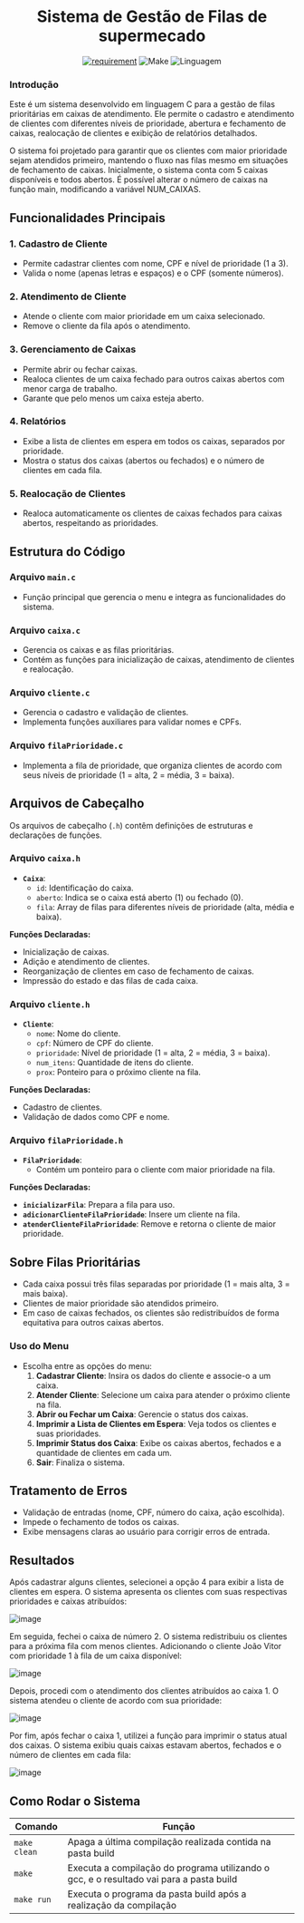 <h1 align="center" font-size="200em"><b>Sistema de Gestão de Filas de supermecado</b></h1>

<div align = "center" >
<!-- imagem -->

[![requirement](https://img.shields.io/badge/IDE-Visual%20Studio%20Code-informational)](https://code.visualstudio.com/docs/?dv=linux64_deb)
![Make](https://img.shields.io/badge/Compilacao-Make-orange)
![Linguagem](https://img.shields.io/badge/Linguagem-C%2B%2B-blue)

</div>

### Introdução

Este é um sistema desenvolvido em linguagem C para a gestão de filas prioritárias em caixas de atendimento. Ele permite o cadastro e atendimento de clientes com diferentes níveis de prioridade, abertura e fechamento de caixas, realocação de clientes e exibição de relatórios detalhados.

O sistema foi projetado para garantir que os clientes com maior prioridade sejam atendidos primeiro, mantendo o fluxo nas filas mesmo em situações de fechamento de caixas. Inicialmente, o sistema conta com 5 caixas disponíveis e todos abertos. É possível alterar o número de caixas na função main, modificando a variável NUM_CAIXAS.

## Funcionalidades Principais

### 1. Cadastro de Cliente
- Permite cadastrar clientes com nome, CPF e nível de prioridade (1 a 3).
- Valida o nome (apenas letras e espaços) e o CPF (somente números).

### 2. Atendimento de Cliente
- Atende o cliente com maior prioridade em um caixa selecionado.
- Remove o cliente da fila após o atendimento.

### 3. Gerenciamento de Caixas
- Permite abrir ou fechar caixas.
- Realoca clientes de um caixa fechado para outros caixas abertos com menor carga de trabalho.
- Garante que pelo menos um caixa esteja aberto.

### 4. Relatórios
- Exibe a lista de clientes em espera em todos os caixas, separados por prioridade.
- Mostra o status dos caixas (abertos ou fechados) e o número de clientes em cada fila.

### 5. Realocação de Clientes
- Realoca automaticamente os clientes de caixas fechados para caixas abertos, respeitando as prioridades.

## Estrutura do Código

### Arquivo `main.c`
- Função principal que gerencia o menu e integra as funcionalidades do sistema.

### Arquivo `caixa.c`
- Gerencia os caixas e as filas prioritárias.
- Contém as funções para inicialização de caixas, atendimento de clientes e realocação.

### Arquivo `cliente.c`
- Gerencia o cadastro e validação de clientes.
- Implementa funções auxiliares para validar nomes e CPFs.

### Arquivo `filaPrioridade.c`
- Implementa a fila de prioridade, que organiza clientes de acordo com seus níveis de prioridade (1 = alta, 2 = média, 3 = baixa).

## Arquivos de Cabeçalho

Os arquivos de cabeçalho (`.h`) contêm definições de estruturas e declarações de funções.

### Arquivo `caixa.h`

- **`Caixa`**:
  - `id`: Identificação do caixa.
  - `aberto`: Indica se o caixa está aberto (1) ou fechado (0).
  - `fila`: Array de filas para diferentes níveis de prioridade (alta, média e baixa).
  
**Funções Declaradas:**
- Inicialização de caixas.
- Adição e atendimento de clientes.
- Reorganização de clientes em caso de fechamento de caixas.
- Impressão do estado e das filas de cada caixa.

### Arquivo `cliente.h`

- **`Cliente`**:
  - `nome`: Nome do cliente.
  - `cpf`: Número de CPF do cliente.
  - `prioridade`: Nível de prioridade (1 = alta, 2 = média, 3 = baixa).
  - `num_itens`: Quantidade de itens do cliente.
  - `prox`: Ponteiro para o próximo cliente na fila.

**Funções Declaradas:**
- Cadastro de clientes.
- Validação de dados como CPF e nome.

### Arquivo `filaPrioridade.h`

- **`FilaPrioridade`**:
  - Contém um ponteiro para o cliente com maior prioridade na fila.

**Funções Declaradas:**
- **`inicializarFila`**: Prepara a fila para uso.
- **`adicionarClienteFilaPrioridade`**: Insere um cliente na fila.
- **`atenderClienteFilaPrioridade`**: Remove e retorna o cliente de maior prioridade.

## Sobre Filas Prioritárias
- Cada caixa possui três filas separadas por prioridade (1 = mais alta, 3 = mais baixa).
- Clientes de maior prioridade são atendidos primeiro.
- Em caso de caixas fechados, os clientes são redistribuídos de forma equitativa para outros caixas abertos.

### Uso do Menu
- Escolha entre as opções do menu:
  1. **Cadastrar Cliente**: Insira os dados do cliente e associe-o a um caixa.
  2. **Atender Cliente**: Selecione um caixa para atender o próximo cliente na fila.
  3. **Abrir ou Fechar um Caixa**: Gerencie o status dos caixas.
  4. **Imprimir a Lista de Clientes em Espera**: Veja todos os clientes e suas prioridades.
  5. **Imprimir Status dos Caixa**: Exibe os caixas abertos, fechados e a quantidade de clientes em cada um.
  0. **Sair**: Finaliza o sistema.

## Tratamento de Erros
- Validação de entradas (nome, CPF, número do caixa, ação escolhida).
- Impede o fechamento de todos os caixas.
- Exibe mensagens claras ao usuário para corrigir erros de entrada.

## Resultados

Após cadastrar alguns clientes, selecionei a opção 4 para exibir a lista de clientes em espera. O sistema apresenta os clientes com suas respectivas prioridades e caixas atribuídos:

![image](https://github.com/user-attachments/assets/0de9a8e8-b054-4a06-86a4-5dab47c98a74)

Em seguida, fechei o caixa de número 2. O sistema redistribuiu os clientes para a próxima fila com menos clientes. Adicionando o cliente João Vitor com prioridade 1 à fila de um caixa disponível:

![image](https://github.com/user-attachments/assets/dc822c8c-1182-4343-8cb0-851c682023a8)

Depois, procedi com o atendimento dos clientes atribuídos ao caixa 1. O sistema atendeu o cliente de acordo com sua prioridade:

![image](https://github.com/user-attachments/assets/b8a311fc-310c-45e8-8704-9653b6c3efd3)

Por fim, após fechar o caixa 1, utilizei a função para imprimir o status atual dos caixas. O sistema exibiu quais caixas estavam abertos, fechados e o número de clientes em cada fila:

![image](https://github.com/user-attachments/assets/5776e1f9-aad8-4567-9780-93b9be3b111f)


## Como Rodar o Sistema

   | Comando      | Função                                                                                  |
  | ------------ | --------------------------------------------------------------------------------------- |
  | `make clean` | Apaga a última compilação realizada contida na pasta build                              |
  | `make`       | Executa a compilação do programa utilizando o gcc, e o resultado vai para a pasta build |
  | `make run`   | Executa o programa da pasta build após a realização da compilação                       |
